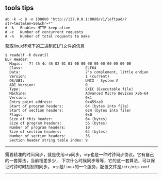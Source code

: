 ## tools tips

```shell
ab -k -c 8 -n 100000 "http://127.0.0.1:8080/v1/leftpad/?str=test&len=50&chr=*"
# -k   Enables HTTP keep-alive
# -c   Number of concurrent requests
# -n   Number of total requests to make
```

获取linux环境下的二进制(ELF)文件的信息

```shell
$ readelf -h devutil 
ELF Header:
  Magic:   7f 45 4c 46 02 01 01 00 00 00 00 00 00 00 00 00 
  Class:                             ELF64
  Data:                              2's complement, little endian
  Version:                           1 (current)
  OS/ABI:                            UNIX - System V
  ABI Version:                       0
  Type:                              EXEC (Executable file)
  Machine:                           Advanced Micro Devices X86-64
  Version:                           0x1
  Entry point address:               0x459ca0
  Start of program headers:          64 (bytes into file)
  Start of section headers:          624 (bytes into file)
  Flags:                             0x0
  Size of this header:               64 (bytes)
  Size of program headers:           56 (bytes)
  Number of program headers:         10
  Size of section headers:           64 (bytes)
  Number of section headers:         36
  Section header string table index: 9

```

---
  需要精准的时间同步，就是使用`ntp`同步，`ntp`也是一种时钟同步协议。它有自己的一套算法，当前相差多少，
  下次什么时候同步等等，它的这一套算法，可以保证时钟时时刻刻的同步。
  `ntp`是`linux`的一个服务，配置文件是`/etc/ntp.conf`

---